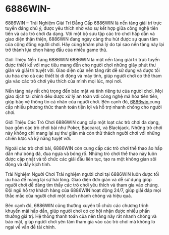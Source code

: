 # 6886WIN-
6886WIN – Trải Nghiệm Giải Trí Đẳng Cấp
6886WIN là nền tảng giải trí trực tuyến đáng chú ý, được yêu thích nhờ vào sự kết hợp giữa công nghệ tiên tiến và các trò chơi đa dạng. Với một bộ sưu tập các trò chơi hấp dẫn và giao diện thân thiện, 6886WIN đang ngày càng thu hút được sự quan tâm của cộng đồng người chơi. Hãy cùng khám phá lý do tại sao nền tảng này lại trở thành lựa chọn hàng đầu của nhiều game thủ.

Giới Thiệu Nền Tảng 6886WIN
6886WIN là một nền tảng giải trí trực tuyến được thiết kế với mục tiêu mang đến cho người chơi những giây phút thư giãn và giải trí tuyệt vời. Giao diện của nền tảng rất dễ sử dụng và được tối ưu hóa cho cả các thiết bị di động và máy tính, giúp người chơi có thể tham gia vào các trò chơi yêu thích của mình mọi lúc, mọi nơi.

Nền tảng này rất chú trọng đến bảo mật và tính riêng tư của người chơi. Mọi giao dịch tài chính đều được xử lý an toàn với công nghệ mã hóa tiên tiến, giúp bảo vệ thông tin cá nhân của người chơi. Bên cạnh đó, <a href="https://6886win.top"> 6886win </a> cung cấp nhiều phương thức thanh toán tiện lợi và hỗ trợ nhanh chóng cho người chơi.

Giới Thiệu Các Trò Chơi
6886WIN cung cấp một loạt các trò chơi đa dạng, bao gồm các trò chơi bài như Poker, Baccarat, và Blackjack. Những trò chơi này không chỉ mang lại sự thư giãn mà còn thử thách người chơi với những chiến lược và kỹ năng tuyệt vời.

Ngoài các trò chơi bài, 6886WIN còn cung cấp các trò chơi thể thao ảo hấp dẫn như bóng đá, đua ngựa và bóng rổ. Những trò chơi thể thao này luôn được cập nhật và tổ chức các giải đấu liên tục, tạo ra một không gian sôi động và đầy kịch tính.

Trải Nghiệm Người Chơi
Trải nghiệm người chơi tại 6886WIN luôn được tối ưu hóa để mang lại sự hài lòng. Giao diện đơn giản và dễ sử dụng giúp người chơi dễ dàng tìm thấy các trò chơi yêu thích và tham gia vào chúng. Đội ngũ hỗ trợ khách hàng của 6886WIN hoạt động 24/7, giúp giải đáp mọi thắc mắc của người chơi một cách nhanh chóng và hiệu quả.

Bên cạnh đó, 6886WIN cũng thường xuyên tổ chức các chương trình khuyến mãi hấp dẫn, giúp người chơi có cơ hội nhận được nhiều phần thưởng giá trị. Hệ thống thanh toán của nền tảng này rất nhanh chóng và bảo mật, giúp người chơi yên tâm tham gia vào các trò chơi mà không lo ngại về vấn đề tài chính.

